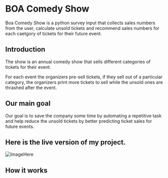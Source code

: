 # BOA Comedy Show 

Boa Comedy Show is a python survey input that collects sales numbers from the user, calculate unsold tickets and recommend sales numbers for each caetgory of tickets for their future event.

## Introduction
The show is an annual comedy show that sells different categories of tickets for their event.

<p>For each event the organizers pre-sell tickets, if they sell out of a particular category, the organizers print more tickets to sell while the unsold ones are thrashed after the event.</p>

## Our main goal
Our goal is to save the company some time by automating a repetitive task and help reduce the unsold tickets by better predicting ticket sales for future events.

## Here is the live version of my project.

![ImageHere]()

## How it works


